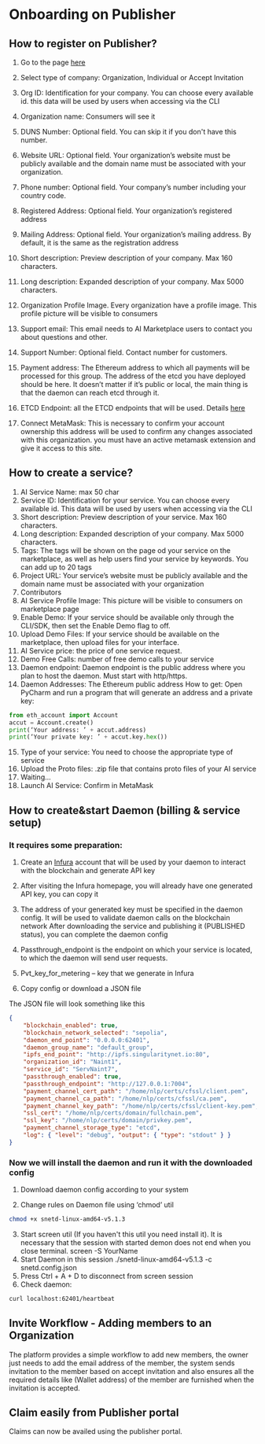 # Onboarding on Publisher

## How to register on Publisher?

1. Go to the page [here](https://publisher.singularitynet.io/)
2. Select type of company: Organization, Individual or Accept Invitation
   <ImageViewer src="/assets/images/products/AIMarketplace/publisher/RegistrationOfOrganization.webp" alt="Registration"/>
3. Org ID: Identification for your company. You can choose every available id. this data will be used by users when accessing via the CLI
4. Organization name: Consumers will see it
5. DUNS Number: Optional field. You can skip it if you don't have this number.
6. Website URL: Optional field. Your organization’s website must be publicly available and the domain name must be associated with your organization.
7. Phone number: Optional field. Your company’s number including your country code.
8. Registered Address: Optional field. Your organization’s registered address
9. Mailing Address: Optional field. Your organization’s mailing address. By default, it is the same as the registration address
   <ImageViewer src="/assets/images/products/AIMarketplace/publisher/DescriptionOfOrganization.webp" alt="Description"/>
10. Short description: Preview description of your company. Max 160 characters.
11. Long description: Expanded description of your company. Max 5000 characters.
12. Organization Profile Image. Every organization have a profile image. This profile picture will be visible to consumers
13. Support email: This email needs to AI Marketplace users to contact you about questions and other.
14. Support Number: Optional field. Contact number for customers.
    <ImageViewer src="/assets/images/products/AIMarketplace/publisher/PaymentAddress.webp" alt="Address"/>
15. Payment address: The Ethereum address to which all payments will be processed for this group. The address of the etcd you have deployed should be here. It doesn’t matter if it’s public or local, the main thing is that the daemon can reach etcd through it.
16. ETCD Endpoint: all the ETCD endpoints that will be used. Details [here](/docs/products/DecentralizedAIPlatform/UsedTechnologies/etcd/)

    <ImageViewer src="/assets/images/products/AIMarketplace/publisher/PublishOrganizationToBlockchain.webp" alt="Organization"/>

17. Connect MetaMask: This is necessary to confirm your account ownership this address will be used to confirm any changes associated with this organization. you must have an active metamask extension and give it access to this site.
    <ImageViewer src="/assets/images/products/AIMarketplace/publisher/MetamaskConfirmation.webp" alt="Creating"/>

## How to create a service?

<ImageViewer src="/assets/images/products/AIMarketplace/publisher/CreatingNewService.webp" alt="Creating"/>

1. AI Service Name: max 50 char
2. Service ID: Identification for your service. You can choose every available id. This data will be used by users when accessing via the CLI
3. Short description: Preview description of your service. Max 160 characters.
4. Long description: Expanded description of your company. Max 5000 characters.
   <ImageViewer src="/assets/images/products/AIMarketplace/publisher/AIServiceProfileInformation.webp" alt="Information"/>
5. Tags: The tags will be shown on the page od your service on the marketplace, as well as help users find your service by keywords. You can add up to 20 tags
6. Project URL: Your service’s website must be publicly available and the domain name must be associated with your organization
7. Contributors
8. AI Service Profile Image: This picture will be visible to consumers on marketplace page
   <ImageViewer src="/assets/images/products/AIMarketplace/publisher/ServiceTags.webp" alt="Tags"/>
9. Enable Demo: If your service should be available only through the CLI/SDK, then set the Enable Demo flag to off.
10. Upload Demo Files: If your service should be available on the marketplace, then upload files for your interface.
11. AI Service price: the price of one service request.
12. Demo Free Calls: number of free demo calls to your service
13. Daemon endpoint: Daemon endpoint is the public address where you plan to host the daemon. Must start with http/https.
14. Daemon Addresses: The Ethereum public address
    <ImageViewer src="/assets/images/products/AIMarketplace/publisher/PublishOrganizationToBlockchain.webp" alt="Price"/>
    How to get: Open PyCharm and run a program that will generate an address and a private key:

```py
from eth_account import Account
accut = Account.create()
print(‘Your address: ’ + accut.address)
print(‘Your private key: ’ + accut.key.hex())
```

15. Type of your service: You need to choose the appropriate type of service
16. Upload the Proto files: .zip file that contains proto files of your AI service
    <ImageViewer src="/assets/images/products/AIMarketplace/publisher/UploadingTheProtoFiles.webp" alt="Proto"/>
17. Waiting...
18. Launch AI Service: Confirm in MetaMask
    <ImageViewer src="/assets/images/products/AIMarketplace/publisher/MetamaskConfirmation.webp" alt="MetamaskConfirmation"/>

## How to create&start Daemon (billing & service setup)

### It requires some preparation:

1. Create an [Infura](https://www.infura.io/) account that will be used by your daemon to interact with the blockchain and generate API key
   <ImageViewer src="/assets/images/products/AIMarketplace/publisher/InfuraHomePage.webp" alt="HomePage"/>
2. After visiting the Infura homepage, you will already have one generated API key, you can copy it
   <ImageViewer src="/assets/images/products/AIMarketplace/publisher/InfuraKey.webp" alt="Key"/>
3. The address of your generated key must be specified in the daemon config. It will be used to validate daemon calls on the blockchain network
   After downloading the service and publishing it (PUBLISHED status), you can complete the daemon config

4. Passthrough_endpoint is the endpoint on which your service is located, to which the daemon will send user requests.
5. Pvt_key_for_metering – key that we generate in Infura
   <ImageViewer src="/assets/images/products/AIMarketplace/publisher/CreatingDaemonConfig.webp" alt="Config"/>
6. Copy config or download a JSON file

The JSON file will look something like this

```json
{
    "blockchain_enabled": true,
    "blockchain_network_selected": "sepolia",
    "daemon_end_point": "0.0.0.0:62401",
    "daemon_group_name": "default_group",
    "ipfs_end_point": "http://ipfs.singularitynet.io:80",
    "organization_id": "Naint1",
    "service_id": "ServNaint7",
    "passthrough_enabled": true,
    "passthrough_endpoint": "http://127.0.0.1:7004",
    "payment_channel_cert_path": "/home/nlp/certs/cfssl/client.pem",
    "payment_channel_ca_path": "/home/nlp/certs/cfssl/ca.pem",
    "payment_channel_key_path": "/home/nlp/certs/cfssl/client-key.pem",
    "ssl_cert": "/home/nlp/certs/domain/fullchain.pem",
    "ssl_key": "/home/nlp/certs/domain/privkey.pem",
    "payment_channel_storage_type": "etcd",
    "log": { "level": "debug", "output": { "type": "stdout" } }
}
```

### Now we will install the daemon and run it with the downloaded config

1. Download daemon config according to your system
   <ImageViewer src="/assets/images/products/AIMarketplace/publisher/DownloadDaemon.webp" alt="Download Daemon"/>

2. Change rules on Daemon file using ‘chmod’ util

```sh
chmod +x snetd-linux-amd64-v5.1.3
```

3. Start screen util (If you haven't this util you need install it). It is necessary that the session with started demon does not end when you close terminal.
   screen -S YourName
   <ImageViewer src="/assets/images/products/AIMarketplace/publisher/ChmodAndScreenCommands.webp" alt="Screen"/>
4. Start Daemon in this session
   ./snetd-linux-amd64-v5.1.3 -c snetd.config.json
   <ImageViewer src="/assets/images/products/AIMarketplace/publisher/ConfigPowershell.webp" alt="Config"/>
5. Press Ctrl + A + D to disconnect from screen session
6. Check daemon:

```sh
curl localhost:62401/heartbeat
```

## Invite Workflow - Adding members to an Organization

The platform provides a simple workflow to add new members, the owner just needs to add the email address of the member, the system sends invitation to the member based on accept invitation
and also ensures all the required details like (Wallet address) of the member are furnished when the invitation is accepted.

 <ImageViewer src="/assets/images/products/AIMarketplace/publisher/Invite_Workflow.webp" alt="Invite Members"/>

## Claim easily from Publisher portal

Claims can now be availed using the publisher portal.
<ImageViewer src="/assets/images/products/AIMarketplace/publisher/WalletAccount.webp" alt="Claim"/>
